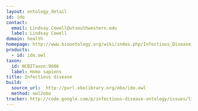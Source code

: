 ```yaml
---
layout: ontology_detail
id: ido
contact:
  email: Lindsay.Cowell@utsouthwestern.edu
  label: Lindsay Cowell
domain: health
homepage: http://www.bioontology.org/wiki/index.php/Infectious_Disease_Ontology
products:
  - id: ido.owl
taxon:
  id: NCBITaxon:9606
  label: Homo sapiens
title: Infectious disease
build:
  source_url:  http://purl.obolibrary.org/obo/ido.owl
  method: owl2obo
tracker: http://code.google.com/p/infectious-disease-ontology/issues/list
---
```


